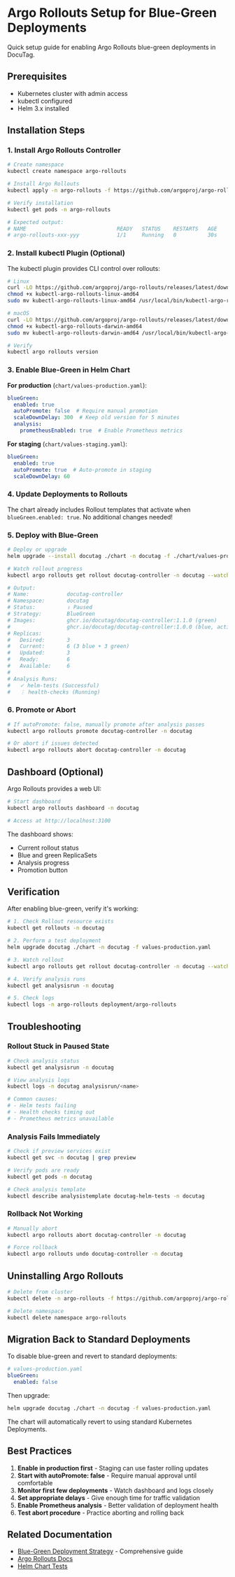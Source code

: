 # Argo Rollouts Setup for Blue-Green Deployments

Quick setup guide for enabling Argo Rollouts blue-green deployments in DocuTag.

## Prerequisites

- Kubernetes cluster with admin access
- kubectl configured
- Helm 3.x installed

## Installation Steps

### 1. Install Argo Rollouts Controller

```bash
# Create namespace
kubectl create namespace argo-rollouts

# Install Argo Rollouts
kubectl apply -n argo-rollouts -f https://github.com/argoproj/argo-rollouts/releases/latest/download/install.yaml

# Verify installation
kubectl get pods -n argo-rollouts

# Expected output:
# NAME                             READY   STATUS    RESTARTS   AGE
# argo-rollouts-xxx-yyy            1/1     Running   0          30s
```

### 2. Install kubectl Plugin (Optional)

The kubectl plugin provides CLI control over rollouts:

```bash
# Linux
curl -LO https://github.com/argoproj/argo-rollouts/releases/latest/download/kubectl-argo-rollouts-linux-amd64
chmod +x kubectl-argo-rollouts-linux-amd64
sudo mv kubectl-argo-rollouts-linux-amd64 /usr/local/bin/kubectl-argo-rollouts

# macOS
curl -LO https://github.com/argoproj/argo-rollouts/releases/latest/download/kubectl-argo-rollouts-darwin-amd64
chmod +x kubectl-argo-rollouts-darwin-amd64
sudo mv kubectl-argo-rollouts-darwin-amd64 /usr/local/bin/kubectl-argo-rollouts

# Verify
kubectl argo rollouts version
```

### 3. Enable Blue-Green in Helm Chart

**For production** (`chart/values-production.yaml`):

```yaml
blueGreen:
  enabled: true
  autoPromote: false  # Require manual promotion
  scaleDownDelay: 300  # Keep old version for 5 minutes
  analysis:
    prometheusEnabled: true  # Enable Prometheus metrics
```

**For staging** (`chart/values-staging.yaml`):

```yaml
blueGreen:
  enabled: true
  autoPromote: true  # Auto-promote in staging
  scaleDownDelay: 60
```

### 4. Update Deployments to Rollouts

The chart already includes Rollout templates that activate when `blueGreen.enabled: true`. No additional changes needed!

### 5. Deploy with Blue-Green

```bash
# Deploy or upgrade
helm upgrade --install docutag ./chart -n docutag -f ./chart/values-production.yaml

# Watch rollout progress
kubectl argo rollouts get rollout docutag-controller -n docutag --watch

# Output:
# Name:            docutag-controller
# Namespace:       docutag
# Status:          ॥ Paused
# Strategy:        BlueGreen
# Images:          ghcr.io/docutag/docutag-controller:1.1.0 (green)
#                  ghcr.io/docutag/docutag-controller:1.0.0 (blue, active)
# Replicas:
#   Desired:       3
#   Current:       6 (3 blue + 3 green)
#   Updated:       3
#   Ready:         6
#   Available:     6
#
# Analysis Runs:
#   ✓ helm-tests (Successful)
#   ⋮ health-checks (Running)
```

### 6. Promote or Abort

```bash
# If autoPromote: false, manually promote after analysis passes
kubectl argo rollouts promote docutag-controller -n docutag

# Or abort if issues detected
kubectl argo rollouts abort docutag-controller -n docutag
```

## Dashboard (Optional)

Argo Rollouts provides a web UI:

```bash
# Start dashboard
kubectl argo rollouts dashboard -n docutag

# Access at http://localhost:3100
```

The dashboard shows:
- Current rollout status
- Blue and green ReplicaSets
- Analysis progress
- Promotion button

## Verification

After enabling blue-green, verify it's working:

```bash
# 1. Check Rollout resource exists
kubectl get rollouts -n docutag

# 2. Perform a test deployment
helm upgrade docutag ./chart -n docutag -f values-production.yaml

# 3. Watch rollout
kubectl argo rollouts get rollout docutag-controller -n docutag --watch

# 4. Verify analysis runs
kubectl get analysisrun -n docutag

# 5. Check logs
kubectl logs -n argo-rollouts deployment/argo-rollouts
```

## Troubleshooting

### Rollout Stuck in Paused State

```bash
# Check analysis status
kubectl get analysisrun -n docutag

# View analysis logs
kubectl logs -n docutag analysisrun/<name>

# Common causes:
# - Helm tests failing
# - Health checks timing out
# - Prometheus metrics unavailable
```

### Analysis Fails Immediately

```bash
# Check if preview services exist
kubectl get svc -n docutag | grep preview

# Verify pods are ready
kubectl get pods -n docutag

# Check analysis template
kubectl describe analysistemplate docutag-helm-tests -n docutag
```

### Rollback Not Working

```bash
# Manually abort
kubectl argo rollouts abort docutag-controller -n docutag

# Force rollback
kubectl argo rollouts undo docutag-controller -n docutag
```

## Uninstalling Argo Rollouts

```bash
# Delete from cluster
kubectl delete -n argo-rollouts -f https://github.com/argoproj/argo-rollouts/releases/latest/download/install.yaml

# Delete namespace
kubectl delete namespace argo-rollouts
```

## Migration Back to Standard Deployments

To disable blue-green and revert to standard deployments:

```yaml
# values-production.yaml
blueGreen:
  enabled: false
```

Then upgrade:
```bash
helm upgrade docutag ./chart -n docutag -f values-production.yaml
```

The chart will automatically revert to using standard Kubernetes Deployments.

## Best Practices

1. **Enable in production first** - Staging can use faster rolling updates
2. **Start with autoPromote: false** - Require manual approval until comfortable
3. **Monitor first few deployments** - Watch dashboard and logs closely
4. **Set appropriate delays** - Give enough time for traffic validation
5. **Enable Prometheus analysis** - Better validation of deployment health
6. **Test abort procedure** - Practice aborting and rolling back

## Related Documentation

- [Blue-Green Deployment Strategy](./BLUE-GREEN-DEPLOYMENT.md) - Comprehensive guide
- [Argo Rollouts Docs](https://argo-rollouts.readthedocs.io/)
- [Helm Chart Tests](../chart/templates/tests/README.md)
